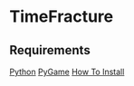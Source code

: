 # TimeFracture

<h2>Requirements</h2>
<a href="https://www.python.org/downloads/">Python</a>
<a href="https://www.lfd.uci.edu/~gohlke/pythonlibs/#pygame">PyGame</a>
<a href="https://youtu.be/_GikMdhAhv0">How To Install</a>
<img source="
<p>
  Paragraph 1
  
  
</p>
<p>
  Paragraph 2
  
</p>
